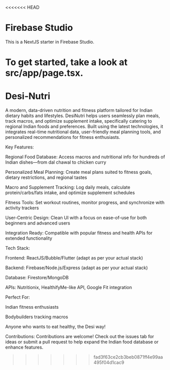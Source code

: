 <<<<<<< HEAD
# Firebase Studio

This is a NextJS starter in Firebase Studio.

To get started, take a look at src/app/page.tsx.
=======
# Desi-Nutri
A modern, data-driven nutrition and fitness platform tailored for Indian dietary habits and lifestyles. DesiNutri helps users seamlessly plan meals, track macros, and optimize supplement intake, specifically catering to regional Indian foods and preferences. Built using the latest technologies, it integrates real-time nutritional data, user-friendly meal planning tools, and personalized recommendations for fitness enthusiasts.

Key Features:

Regional Food Database: Access macros and nutritional info for hundreds of Indian dishes—from dal chawal to chicken curry

Personalized Meal Planning: Create meal plans suited to fitness goals, dietary restrictions, and regional tastes

Macro and Supplement Tracking: Log daily meals, calculate protein/carbs/fats intake, and optimize supplement schedules

Fitness Tools: Set workout routines, monitor progress, and synchronize with activity trackers

User-Centric Design: Clean UI with a focus on ease-of-use for both beginners and advanced users

Integration Ready: Compatible with popular fitness and health APIs for extended functionality

Tech Stack:

Frontend: ReactJS/Bubble/Flutter (adapt as per your actual stack)

Backend: Firebase/Node.js/Express (adapt as per your actual stack)

Database: Firestore/MongoDB

APIs: Nutritionix, HealthifyMe-like API, Google Fit integration

Perfect For:

Indian fitness enthusiasts

Bodybuilders tracking macros

Anyone who wants to eat healthy, the Desi way!

Contributions:
Contributions are welcome! Check out the issues tab for ideas or submit a pull request to help expand the Indian food database or enhance features.
>>>>>>> fad3f63ce2cb3beb0871ff4e99aa495f04d1cac9
